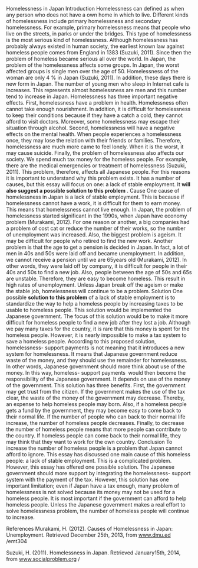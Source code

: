 Homelessness in Japan
Introduction 
Homelessness can defined as when any person who does not have a own home in which to live. Different kinds of homelessness include primary homelessness and secondary homelessness. For example, primary homelessness means that people who live on the streets, in parks or under the bridges. This type of homelessness is the most serious kind of homelessness. Although homelessness has probably always existed in human society, the earliest known law against homeless people comes from England in 1383  (Suzuki, 2011). Since then the problem of homeless became serious all over the world.
In Japan, the problem of the homelessness affects some groups. In Japan, the worst affected groups is single men over the age of 50. Homelessness of the woman are only 4 % in Japan  (Suzuki, 2011). In addition, these days there is new form in Japan. The number of young men who sleep in Internet cafe is increases. This represents almost homelessness are men and this number tend to increase in Japan.
Homelessness has three important negative effects. First, homelessness have a problem in health. Homelessness often cannot take enough nourishment. In addition, it is difficult for homelessness to keep their conditions because if they have a catch a cold, they cannot afford to visit doctors. Moreover, some homelessness may escape their situation through alcohol. Second, homelessness will have a negative effects on the mental health. When people experiences a homelessness once, they may lose the relation with their friends or families. Therefore, homelessness are much more came to feel lonely. When it is the worst, it may cause suicide. Finally, the problem of homelessness also affects our society. We spend much tax money for the homeless people. For example, there are the medical emergencies or treatment of homelessness  (Suzuki, 2011).
This problem, therefore, affects all Japanese people. For this reasons it is important to understand why this problem exists. It has a number of causes, but this essay will focus on one: a lack of stable employment. It __will also suggest a possible solution to this problem__ .
Cause 
One cause of homelessness in Japan is a lack of stable employment. This is because if homelessness cannot have a work, it is difficult for them to earn money.  This means that homelessness cannot live enough. In Japan, the problem of homelessness started significant in the 1990s, when Japan have economy problem  (Murakami, 2012). For one reason or another, a big companies had a problem of cost cat or reduce the number of their works, so the number of unemployment was increased. Also, the biggest problem is ageism. It may be difficult for people who retired to find the new work. Another problem is that the age to get a pension is decided in Japan. In fact, a lot of men in 40s and 50s were laid off and became unemployment. In addition, we cannot receive a pension until we are 65years old  (Murakami, 2012). In other words, they were laid off by company, it is difficult for people in their 40s and 50s to find a new job. Also, people between the age of 50s and 65s are unstable. Therefore, they are easy to become homeless. This result in high rates of unemployment. Unless Japan break off the ageism or make the stable job, homelessness will continue to be a problem.
Solution
One possible __solution to this problem__ of a lack of stable employment is to standardize the way to help a homeless people by increasing taxes to be usable to homeless people. This solution would be implemented the Japanese government. The focus of this solution would be to make it more difficult for homeless people to find a new job after they lost a job. Although we pay many taxes for the country, it is rare that this money is spent for the homeless people. However, it is nearly impossible to make a tax system to save a homeless people. According to this proposed solution, homelessness- support payments is not meaning that it introduces a new system for homelessness. It means that Japanese government reduce waste of the money, and they should use the remainder for homelessness. In other words, Japanese government should more think about use of the money. In this way, homeless- support payments  would then become the responsibility of the Japanese government. It depends on use of the money of the government. 
This solution has three benefits. First, the government may get trust from the citizen. If the government makes the use of the tax clear, the waste of the money of the government may decrease. Thereby, an expense to help homeless people may born. Also, if a homeless people gets a fund by the government, they may become easy to come back to their normal life. If the number of people who can back to their normal life increase, the number of homeless people decreases. Finally, to decrease the number of homeless people means that more people can contribute to the country. If homeless people can come back to their normal life, they may think that they want to work for the own country.
Conclusion
To increase the number of homeless people is a problem that Japan cannot afford to ignore. This essay has discussed one main cause of this homeless people: a lack of stable employment. This is a complicated problem. However, this essay has offered one possible solution. The Japanese government should more support by integrating the homelessness- support system with the payment of the tax. However, this solution has one important limitation; even if Japan have a tax enough, many problem of homelessness is not solved because its money may not be used for a homeless people. It is most important if the government can afford to help homeless people. Unless the Japanese government makes a real effort to solve homelessness problem, the number of homeless people will continue to increase.











References
Murakami, H.  (2012). Causes of Homelessness in Japan: Unemployment. Retrieved December 25th, 2013, from www.dmu.ed /emt304

Suzuki, H.  (2011). Homelessness in Japan. Retrieved January15th, 2014, from www.socialproblem.org /
